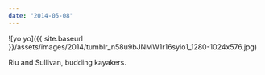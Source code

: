 ```yaml
---
date: "2014-05-08"
---
```


![yo yo]({{ site.baseurl }}/assets/images/2014/tumblr_n58u9bJNMW1r16syio1_1280-1024x576.jpg)

Riu and Sullivan, budding kayakers.
